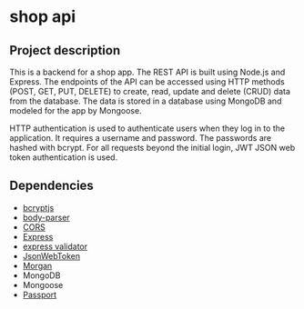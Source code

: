 # shop api

## Project description

This is a backend for a shop app. The REST API is built using Node.js and Express. The endpoints of the API can be accessed using HTTP methods (POST, GET, PUT, DELETE) to create, read, update and delete (CRUD) data from the database. The data is stored in a database using MongoDB and modeled for the app by Mongoose.

HTTP authentication is used to authenticate users when they log in to the application. It requires a username and password. The passwords are hashed with bcrypt. For all requests beyond the initial login, JWT JSON web token authentication is used.

## Dependencies

- [bcryptjs](https://github.com/dcodeIO/bcrypt.js)
- [body-parser](https://github.com/expressjs/body-parser)
- [CORS](https://github.com/expressjs/cors)
- [Express](https://github.com/expressjs/express)
- [express validator](https://github.com/express-validator/express-validator)
- [JsonWebToken](https://github.com/auth0/node-jsonwebtoken)
- [Morgan](https://github.com/expressjs/morgan)
- MongoDB
- Mongoose
- [Passport](https://github.com/jaredhanson/passport)
